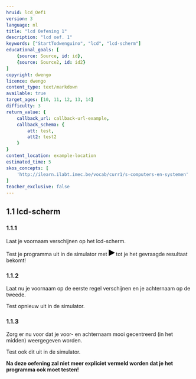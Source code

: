 ```yaml
---
hruid: lcd_Oef1
version: 3
language: nl
title: "lcd Oefening 1"
description: "lcd oef. 1"
keywords: ["StartTodwenguino", "lcd", "lcd-scherm"]
educational_goals: [
    {source: Source, id: id}, 
    {source: Source2, id: id2}
]
copyright: dwengo
licence: dwengo
content_type: text/markdown
available: true
target_ages: [10, 11, 12, 13, 14]
difficulty: 3
return_value: {
    callback_url: callback-url-example,
    callback_schema: {
        att: test,
        att2: test2
    }
}
content_location: example-location
estimated_time: 5
skos_concepts: [
    'http://ilearn.ilabt.imec.be/vocab/curr1/s-computers-en-systemen'
]
teacher_exclusive: false
---
```

## 1.1 lcd-scherm

### 1.1.1

Laat je voornaam verschijnen op het lcd-scherm.

Test je programma uit in de simulator met ![alt](embed/play.png "Afb. Play") tot je het gevraagde resultaat bekomt!


### 1.1.2

Laat nu je voornaam op de eerste regel verschijnen en je achternaam op de tweede.

Test opnieuw uit in de simulator.


### 1.1.3

Zorg er nu voor dat je voor- en achternaam mooi gecentreerd (in het midden) weergegeven worden.

Test ook dit uit in de simulator.


**Na deze oefening zal niet meer expliciet vermeld worden dat je het programma ook moet testen!**